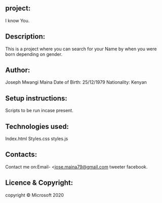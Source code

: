 ## project:
I know You.
## Description:
This is a project where you can search for your Name by when you were born depending on gender.
## Author:
Joseph Mwangi Maina
Date of Birth: 25/12/1979
Nationality: Kenyan
## Setup instructions:
Scripts to be run incase present.
## Technologies used:
Index.html
Styles.css
styles.js
## Contacts:
Contact me  on:Email- <jose.maina79@gmail.com 
tweeter facebook.
## Licence & Copyright:
copyright © Microsoft 2020
